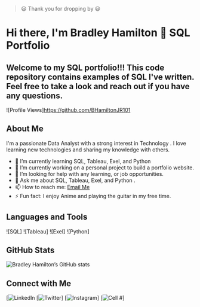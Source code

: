 > :smiley: Thank you for dropping by :smiley:
>


#  Hi there, I'm Bradley Hamilton 👋 SQL Portfolio

## Welcome to my SQL portfolio!!! This code repository contains examples of SQL I've written. Feel free to take a look and reach out if you have any questions.

![Profile Views]https://github.com/BHamiltonJR101

## About Me

I'm a passionate Data Analyst with a strong interest in Technology . I love learning new technologies and sharing my knowledge with others. 

- 🌱 I’m currently learning SQL, Tableau, Exel, and Python
- 🔭 I’m currently working on a personal project to build a portfolio website.
- 🤔 I’m looking for help with any learning, or job opportunities.
- 💬 Ask me about SQL, Tableau, Exel, and Python .
- 📫 How to reach me: [Email Me](Bhamiltonjr57@gmail.com)
- ⚡ Fun fact: I enjoy Anime and playing the guitar in my free time.

## Languages and Tools

![SQL]
![Tableau]
![Exel]
![Python]


## GitHub Stats

![Bradley Hamilton’s GitHub stats](https://github-readme-stats.vercel.app/api?username=BHamiltonJR101&show_icons=true&theme=dark)



## Connect with Me

[![LinkedIn](https://www.linkedin.com/in/bradley-hamilton-8884b71b0/)
[![Twitter](https://x.com/Brad_Hamilton21)]
[![Instagram](https://www.instagram.com/greatvalue_kevin/)]
[![Cell #](513-913-8229)]


